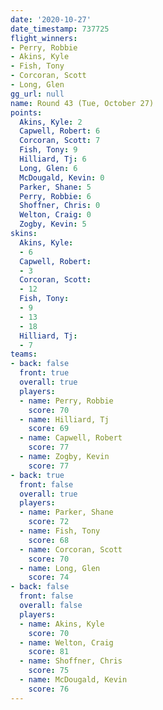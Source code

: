 ```yaml
---
date: '2020-10-27'
date_timestamp: 737725
flight_winners:
- Perry, Robbie
- Akins, Kyle
- Fish, Tony
- Corcoran, Scott
- Long, Glen
gg_url: null
name: Round 43 (Tue, October 27)
points:
  Akins, Kyle: 2
  Capwell, Robert: 6
  Corcoran, Scott: 7
  Fish, Tony: 9
  Hilliard, Tj: 6
  Long, Glen: 6
  McDougald, Kevin: 0
  Parker, Shane: 5
  Perry, Robbie: 6
  Shoffner, Chris: 0
  Welton, Craig: 0
  Zogby, Kevin: 5
skins:
  Akins, Kyle:
  - 6
  Capwell, Robert:
  - 3
  Corcoran, Scott:
  - 12
  Fish, Tony:
  - 9
  - 13
  - 18
  Hilliard, Tj:
  - 7
teams:
- back: false
  front: true
  overall: true
  players:
  - name: Perry, Robbie
    score: 70
  - name: Hilliard, Tj
    score: 69
  - name: Capwell, Robert
    score: 77
  - name: Zogby, Kevin
    score: 77
- back: true
  front: false
  overall: true
  players:
  - name: Parker, Shane
    score: 72
  - name: Fish, Tony
    score: 68
  - name: Corcoran, Scott
    score: 70
  - name: Long, Glen
    score: 74
- back: false
  front: false
  overall: false
  players:
  - name: Akins, Kyle
    score: 70
  - name: Welton, Craig
    score: 81
  - name: Shoffner, Chris
    score: 75
  - name: McDougald, Kevin
    score: 76
---
```

